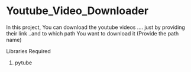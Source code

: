 # Youtube_Video_Downloader

In this project, You can download the youtube videos ....  just by providing their link ..and to which path You want to download it (Provide the path name)

Libraries Required

1. pytube
